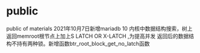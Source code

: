 # public
public of materials
2021年10月7日新增mariadb 10 内核中数据结构搜索，树上返回memroot根节点上加上S LATCH OR X-LATCH ,为提高并发
返回后的数据结构不持有两种锁。新增函数btr_root_block_get_no_latch函数